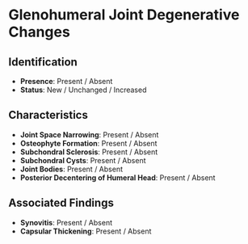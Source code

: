 # Glenohumeral Joint Degenerative Changes

## Identification

- **Presence**: Present / Absent
- **Status**: New / Unchanged / Increased

## Characteristics

- **Joint Space Narrowing**: Present / Absent
- **Osteophyte Formation**: Present / Absent
- **Subchondral Sclerosis**: Present / Absent
- **Subchondral Cysts**: Present / Absent
- **Joint Bodies**: Present / Absent
- **Posterior Decentering of Humeral Head**: Present / Absent

## Associated Findings

- **Synovitis**: Present / Absent
- **Capsular Thickening**: Present / Absent

